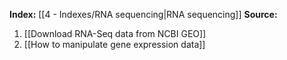 **Index:** [[4 - Indexes/RNA sequencing|RNA sequencing]]
**Source:**
1. [[Download RNA-Seq data from NCBI GEO]]
2. [[How to manipulate gene expression data]]